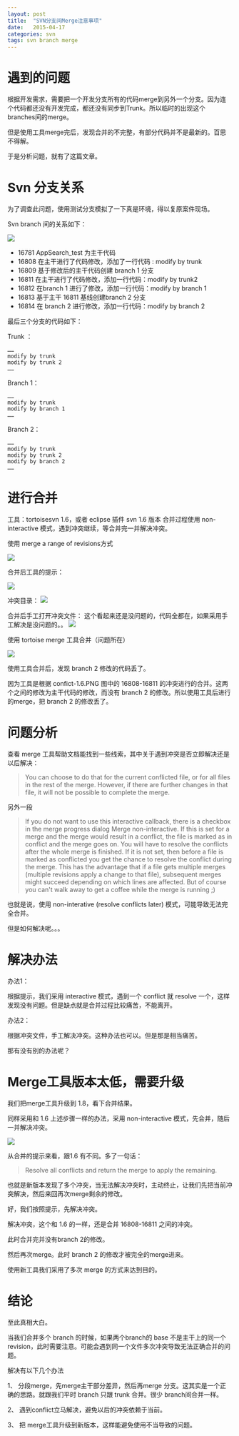 ```yaml
---
layout: post
title:  "SVN分支间Merge注意事项"
date:   2015-04-17
categories: svn
tags: svn branch merge
---
```


# 遇到的问题 #

根据开发需求，需要把一个开发分支所有的代码merge到另外一个分支。因为连个代码都还没有开发完成，都还没有同步到Trunk。所以临时的出现这个branches间的merge。


但是使用工具merge完后，发现合并的不完整，有部分代码并不是最新的。百思不得解。


于是分析问题，就有了这篇文章。


# Svn 分支关系 #

为了调查此问题，使用测试分支模拟了一下真是环境，得以复原案件现场。

Svn branch 间的关系如下：

![](/assets/posts/2015-04-17-svn-merge-branch-2-branch/revision-graph.PNG)

- 16781 AppSearch_test 为主干代码
- 16808 在主干进行了代码修改，添加了一行代码 : modify by trunk
- 16809 基于修改后的主干代码创建 branch 1 分支
- 16811 在主干进行了代码修改，添加一行代码：modify by trunk2
- 16812 在branch 1 进行了修改，添加一行代码：modify by branch 1
- 16813 基于主干 16811 基线创建branch 2 分支
- 16814 在 branch 2 进行修改，添加一行代码：modify by branch 2


最后三个分支的代码如下：

Trunk ：

	……
    modify by trunk
    modify by trunk 2
	……


Branch 1：

	……
    modify by trunk
    modify by branch 1
	……


Branch 2：

	……
    modify by trunk
    modify by trunk 2
	modify by branch 2
	……


# 进行合并 #

工具：tortoisesvn  1.6，或者 eclipse 插件 svn 1.6 版本
合并过程使用 non-interactive 模式，遇到冲突继续，等合并完一并解决冲突。


使用 merge a range of revisions方式

![](/assets/posts/2015-04-17-svn-merge-branch-2-branch/select-merge-type.png)


合并后工具的提示：

![](/assets/posts/2015-04-17-svn-merge-branch-2-branch/merge-warn-1.6.png)


冲突目录：
![](/assets/posts/2015-04-17-svn-merge-branch-2-branch/confict-1.6.PNG)



合并后手工打开冲突文件：
这个看起来还是没问题的，代码全都在，如果采用手工解决是没问题的。。
![](/assets/posts/2015-04-17-svn-merge-branch-2-branch/merge-result-1.6-conflict.png)


使用 tortoise merge 工具合并（问题所在）

![](/assets/posts/2015-04-17-svn-merge-branch-2-branch/conflict-edit.1.6.png)


使用工具合并后，发现 branch 2 修改的代码丢了。

因为工具是根据 confict-1.6.PNG 图中的 16808-16811 的冲突进行的合并。这两个之间的修改为主干代码的修改，而没有 branch 2 的修改。所以使用工具后进行的merge，把 branch 2 的修改丢了。


# 问题分析 #


查看 merge 工具帮助文档能找到一些线索，其中关于遇到冲突是否立即解决还是以后解决：

> You can choose to do that for the current conflicted file, or for all files in the rest of the merge. However, if there are further changes in that file, it will not be possible to complete the merge.

另外一段

> If you do not want to use this interactive callback, there is a checkbox in the merge progress dialog Merge non-interactive. If this is set for a merge and the merge would result in a conflict, the file is marked as in conflict and the merge goes on. You will have to resolve the conflicts after the whole merge is finished. If it is not set, then before a file is marked as conflicted you get the chance to resolve the conflict during the merge. This has the advantage that if a file gets multiple merges (multiple revisions apply a change to that file), subsequent merges might succeed depending on which lines are affected. But of course you can't walk away to get a coffee while the merge is running ;)


也就是说，使用 non-interative (resolve conflicts later) 模式，可能导致无法完全合并。

但是如何解决呢。。。


# 解决办法 #

办法1：

根据提示，我们采用 interactive 模式，遇到一个 conflict 就 resolve 一个，这样发现没有问题。但是缺点就是合并过程比较痛苦，不能离开。


办法2：

根据冲突文件，手工解决冲突。这种办法也可以。但是那是相当痛苦。

那有没有别的办法呢？


# Merge工具版本太低，需要升级 #


我们把merge工具升级到 1.8，看下合并结果。

同样采用和 1.6 上述步骤一样的办法，采用 non-interactive 模式，先合并，随后一并解决冲突。

![](/assets/posts/2015-04-17-svn-merge-branch-2-branch/resolve-dialog.png)

从合并的提示来看，跟1.6 有不同。多了一句话：

> Resolve all conflicts and return the merge to apply the remaining.


也就是新版本发现了多个冲突，当无法解决冲突时，主动终止，让我们先把当前冲突解决，然后来回再次merge剩余的修改。


好，我们按照提示，先解决冲突。


解决冲突，这个和 1.6 的一样，还是合并 16808-16811 之间的冲突。

此时合并完并没有branch 2的修改。


然后再次merge。此时 branch 2 的修改才被完全的merge进来。


使用新工具我们采用了多次 merge 的方式来达到目的。


# 结论 #

至此真相大白。

当我们合并多个 branch 的时候，如果两个branch的 base 不是主干上的同一个revision，此时需要注意。可能会遇到同一个文件多次冲突导致无法正确合并的问题。


解决有以下几个办法

1、	分段merge，先merge主干部分差异，然后再merge 分支。这其实是一个正确的思路。就跟我们平时 branch 只跟 trunk 合并。很少 branch间合并一样。

2、	遇到conflict立马解决，避免以后的冲突依赖于当前。

3、	把 merge工具升级到新版本，这样能避免使用不当导致的问题。




